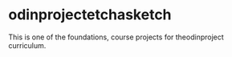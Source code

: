 # odinprojectetchasketch
This is one of the foundations, course projects for theodinproject curriculum.
